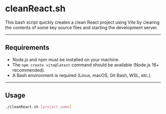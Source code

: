 # cleanReact.sh

This bash script quickly creates a clean React project using Vite by clearing the contents of some key source files and starting the development server.

---

## Requirements

- Node.js and npm must be installed on your machine.
- The `npm create vite@latest` command should be available (Node.js 16+ recommended).
- A Bash environment is required (Linux, macOS, Git Bash, WSL, etc.).

---

## Usage

```bash
./cleanReact.sh [project_name]
